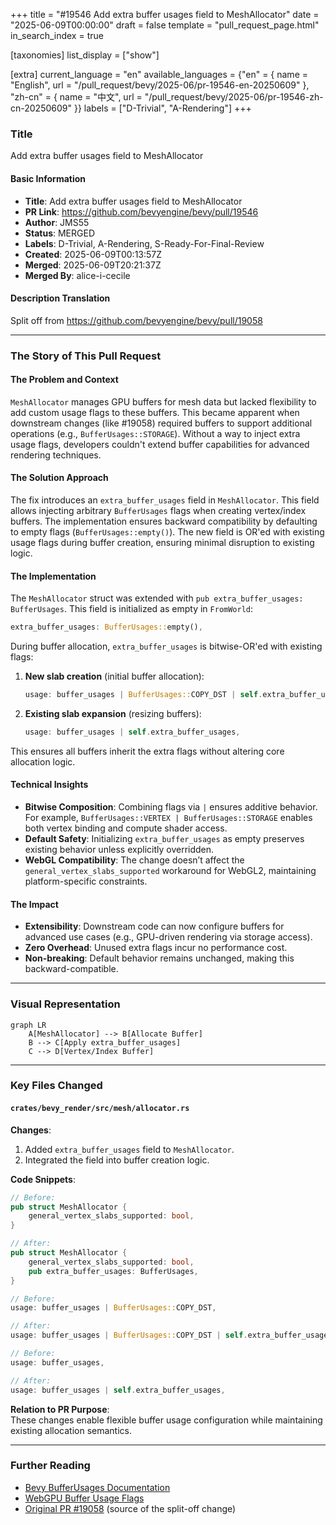 +++
title = "#19546 Add extra buffer usages field to MeshAllocator"
date = "2025-06-09T00:00:00"
draft = false
template = "pull_request_page.html"
in_search_index = true

[taxonomies]
list_display = ["show"]

[extra]
current_language = "en"
available_languages = {"en" = { name = "English", url = "/pull_request/bevy/2025-06/pr-19546-en-20250609" }, "zh-cn" = { name = "中文", url = "/pull_request/bevy/2025-06/pr-19546-zh-cn-20250609" }}
labels = ["D-Trivial", "A-Rendering"]
+++

### Title  
Add extra buffer usages field to MeshAllocator  

#### Basic Information  
- **Title**: Add extra buffer usages field to MeshAllocator  
- **PR Link**: https://github.com/bevyengine/bevy/pull/19546  
- **Author**: JMS55  
- **Status**: MERGED  
- **Labels**: D-Trivial, A-Rendering, S-Ready-For-Final-Review  
- **Created**: 2025-06-09T00:13:57Z  
- **Merged**: 2025-06-09T20:21:37Z  
- **Merged By**: alice-i-cecile  

#### Description Translation  
Split off from https://github.com/bevyengine/bevy/pull/19058  

---

### The Story of This Pull Request  
#### The Problem and Context  
`MeshAllocator` manages GPU buffers for mesh data but lacked flexibility to add custom usage flags to these buffers. This became apparent when downstream changes (like #19058) required buffers to support additional operations (e.g., `BufferUsages::STORAGE`). Without a way to inject extra usage flags, developers couldn't extend buffer capabilities for advanced rendering techniques.  

#### The Solution Approach  
The fix introduces an `extra_buffer_usages` field in `MeshAllocator`. This field allows injecting arbitrary `BufferUsages` flags when creating vertex/index buffers. The implementation ensures backward compatibility by defaulting to empty flags (`BufferUsages::empty()`). The new field is OR'ed with existing usage flags during buffer creation, ensuring minimal disruption to existing logic.  

#### The Implementation  
The `MeshAllocator` struct was extended with `pub extra_buffer_usages: BufferUsages`. This field is initialized as empty in `FromWorld`:  
```rust  
extra_buffer_usages: BufferUsages::empty(),  
```  

During buffer allocation, `extra_buffer_usages` is bitwise-OR'ed with existing flags:  
1. **New slab creation** (initial buffer allocation):  
   ```rust  
   usage: buffer_usages | BufferUsages::COPY_DST | self.extra_buffer_usages,  
   ```  
2. **Existing slab expansion** (resizing buffers):  
   ```rust  
   usage: buffer_usages | self.extra_buffer_usages,  
   ```  

This ensures all buffers inherit the extra flags without altering core allocation logic.  

#### Technical Insights  
- **Bitwise Composition**: Combining flags via `|` ensures additive behavior. For example, `BufferUsages::VERTEX | BufferUsages::STORAGE` enables both vertex binding and compute shader access.  
- **Default Safety**: Initializing `extra_buffer_usages` as empty preserves existing behavior unless explicitly overridden.  
- **WebGL Compatibility**: The change doesn’t affect the `general_vertex_slabs_supported` workaround for WebGL2, maintaining platform-specific constraints.  

#### The Impact  
- **Extensibility**: Downstream code can now configure buffers for advanced use cases (e.g., GPU-driven rendering via storage access).  
- **Zero Overhead**: Unused extra flags incur no performance cost.  
- **Non-breaking**: Default behavior remains unchanged, making this backward-compatible.  

---

### Visual Representation  
```mermaid  
graph LR  
    A[MeshAllocator] --> B[Allocate Buffer]  
    B --> C[Apply extra_buffer_usages]  
    C --> D[Vertex/Index Buffer]  
```  

---

### Key Files Changed  
#### `crates/bevy_render/src/mesh/allocator.rs`  
**Changes**:  
1. Added `extra_buffer_usages` field to `MeshAllocator`.  
2. Integrated the field into buffer creation logic.  

**Code Snippets**:  
```rust  
// Before:  
pub struct MeshAllocator {  
    general_vertex_slabs_supported: bool,  
}  

// After:  
pub struct MeshAllocator {  
    general_vertex_slabs_supported: bool,  
    pub extra_buffer_usages: BufferUsages,  
}  
```  

```rust  
// Before:  
usage: buffer_usages | BufferUsages::COPY_DST,  

// After:  
usage: buffer_usages | BufferUsages::COPY_DST | self.extra_buffer_usages,  
```  

```rust  
// Before:  
usage: buffer_usages,  

// After:  
usage: buffer_usages | self.extra_buffer_usages,  
```  

**Relation to PR Purpose**:  
These changes enable flexible buffer usage configuration while maintaining existing allocation semantics.  

---

### Further Reading  
- [Bevy BufferUsages Documentation](https://docs.rs/bevy_render/latest/bevy_render/render_resource/enum.BufferUsages.html)  
- [WebGPU Buffer Usage Flags](https://gpuweb.github.io/gpuweb/#buffer-usage)  
- [Original PR #19058](https://github.com/bevyengine/bevy/pull/19058) (source of the split-off change)